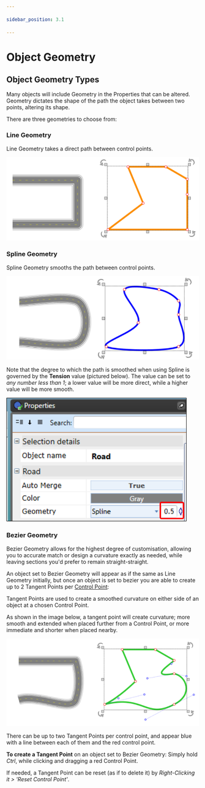 ```yaml
---

sidebar_position: 3.1

---
```

# Object Geometry

## Object Geometry Types

Many objects will include Geometry in the Properties that can be altered. Geometry dictates the shape of the path the object takes between two points, altering its shape.

There are three geometries to choose from:

### Line Geometry

Line Geometry takes a direct path between control points.

![line geometry](./assets/geometry-line.png)

### Spline Geometry

Spline Geometry smooths the path between control points.

![spline geometry](./assets/geometry-spline.png)

Note that the degree to which the path is smoothed when using Spline is governed by the **Tension** value (pictured below). The value can be set to *any number less than 1*; a lower value will be more direct, while a higher value will be more smooth.

![tension value](./assets/geometry-spline-tension.png)

### Bezier Geometry

Bezier Geometry allows for the highest degree of customisation, allowing you to accurate match or design a curvature exactly as needed, while leaving sections you'd prefer to remain straight-straight.

An object set to Bezier Geometry will appear as if the same as Line Geometry initially, but once an object is set to bezier you are able to create up to 2 Tangent Points per [Control Point](./control-points-and-snapping.md):

Tangent Points are used to create a smoothed curvature on either side of an object at a chosen Control Point.

As shown in the image below, a tangent point will create curvature; more smooth and extended when placed further from a Control Point, or more immediate and shorter when placed nearby.

![bezier geometry](./assets/geometry-bezier.png)

There can be up to two Tangent Points per control point, and appear blue with a line between each of them and the red control point.

**To create a Tangent Point** on an object set to Bezier Geometry: Simply hold *Ctrl*, while clicking and dragging a red Control Point.

If needed, a Tangent Point can be reset (as if to delete it) by *Right-Clicking it > 'Reset Control Point'*.
